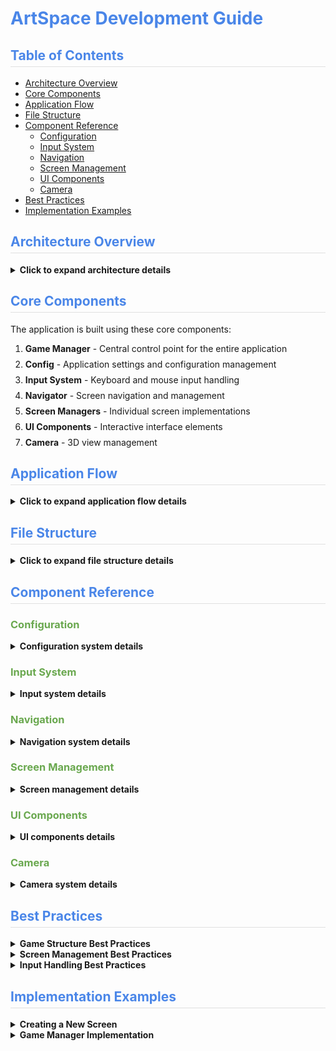 # <span style="color: #4a86e8;">ArtSpace Development Guide</span>

<style>
h2 {
  color: #4a86e8;
  border-bottom: 1px solid #e0e0e0;
  padding-bottom: 5px;
}
h3 {
  color: #6aa84f;
}
code {
  background-color: #f5f5f5;
  padding: 2px 4px;
  border-radius: 3px;
}
pre code {
  display: block;
  padding: 10px;
  overflow-x: auto;
  line-height: 1.4;
}
.feature-list li {
  margin-bottom: 8px;
}
</style>

## Table of Contents
- [Architecture Overview](#architecture-overview)
- [Core Components](#core-components)
- [Application Flow](#application-flow)
- [File Structure](#file-structure)
- [Component Reference](#component-reference)
  - [Configuration](#configuration)
  - [Input System](#input-system)
  - [Navigation](#navigation)
  - [Screen Management](#screen-management)
  - [UI Components](#ui-components)
  - [Camera](#camera)
- [Best Practices](#best-practices)
- [Implementation Examples](#implementation-examples)

## Architecture Overview

<details>
<summary><b>Click to expand architecture details</b></summary>

ArtSpace is structured as a modular OpenGL-based application with clear separation of concerns. The architecture follows these principles:

<ul class="feature-list">
  <li><strong>Model-View-Controller pattern</strong> - Separating data, presentation, and control logic</li>
  <li><strong>Singleton pattern</strong> for global managers (Config, InputSystem)</li>
  <li><strong>Component-based UI system</strong> with hierarchical elements</li>
  <li><strong>State-based screen navigation</strong> for different application screens</li>
</ul>
</details>

## Core Components

The application is built using these core components:

<ol class="feature-list">
  <li><strong>Game Manager</strong> - Central control point for the entire application</li>
  <li><strong>Config</strong> - Application settings and configuration management</li>
  <li><strong>Input System</strong> - Keyboard and mouse input handling</li>
  <li><strong>Navigator</strong> - Screen navigation and management</li>
  <li><strong>Screen Managers</strong> - Individual screen implementations</li>
  <li><strong>UI Components</strong> - Interactive interface elements</li>
  <li><strong>Camera</strong> - 3D view management</li>
</ol>

## Application Flow

<details>
<summary><b>Click to expand application flow details</b></summary>

The typical flow of the application follows these steps:

<div style="padding-left: 15px; border-left: 3px solid #4a86e8;">
  <h4>1. Initialization (main.cpp)</h4>
  <ul>
    <li>Initialize OpenGL/GLUT</li>
    <li>Create Config instance and load settings</li>
    <li>Create GameManager instance</li>
    <li>Register input callbacks</li>
  </ul>

  <h4>2. Game Loop (GLUT main loop)</h4>
  <ul>
    <li>Process input</li>
    <li>Update game state</li>
    <li>Render current screen</li>
  </ul>

  <h4>3. Screen Flow</h4>
  <ul>
    <li>Start on the main menu</li>
    <li>Navigate between screens based on user input</li>
    <li>Handle game state changes through Navigator</li>
  </ul>
</div>
</details>

## File Structure

<details>
<summary><b>Click to expand file structure details</b></summary>

```
ArtSpace/
├── main.cpp                # Application entry point
├── game_manager.h/.cpp     # Central game management
├── config.h/.cpp           # Configuration system
├── input.h/.cpp            # Input handling
├── navigator.h/.cpp        # Screen navigation
├── screen_manager.h/.cpp   # Base screen management
├── screens/                # Screen implementations
│   ├── screens.h           # Screen enum definitions
│   ├── main_screen.h       # Main menu screen
│   ├── gameplay_screen.h   # Main gameplay screen
│   └── ...                 # Other screen implementations
├── camera.h/.cpp           # Camera management
└── utility.h/.cpp          # UI components and utilities
```
</details>

## Component Reference

### Configuration

<details>
<summary><b>Configuration system details</b></summary>

The `Config` class is a singleton that manages application settings.

**Key Features:**
<ul class="feature-list">
  <li>Load and save configuration to/from files</li>
  <li>Access to display settings (resolution, fullscreen)</li>
  <li>Camera settings (sensitivity, movement speed)</li>
  <li>Game-specific settings (rotation step, asset paths)</li>
</ul>

**Usage Example:**
```cpp
// Get the singleton instance
Config& config = Config::getInstance();

// Access settings
int width = config.getScreenWidth();
float sensitivity = config.getMouseSensitivity();

// Modify settings
config.setFullscreen(true);
config.setMoveSpeed(5.0f);

// Save/load configuration
config.saveToFile("config.ini");
config.loadFromFile("config.ini");
```
</details>

### Input System

<details>
<summary><b>Input system details</b></summary>

The `InputSystem` singleton handles all user input through GLUT callbacks.

**Key Features:**
<ul class="feature-list">
  <li>Keyboard input handling</li>
  <li>Mouse position and button tracking</li>
  <li>Mouse movement delta calculation</li>
  <li>Integration with GLUT callback system</li>
</ul>

**Usage Example:**
```cpp
// Get the singleton instance
InputSystem* input = InputSystem::getInstance();

// Register with GLUT
input->registerCallbacks();

// Check input states
if (input->isKeyPressed('w')) {
    // Move forward
}

float deltaX, deltaY;
input->getMouseDelta(deltaX, deltaY);
```
</details>

### Navigation

<details>
<summary><b>Navigation system details</b></summary>

The `Navigator` class manages transitions between different screens.

**Key Features:**
<ul class="feature-list">
  <li>Register and manage screen managers</li>
  <li>Navigate between screens</li>
  <li>Route input events to the current screen</li>
  <li>Handle screen lifecycle (show/hide)</li>
</ul>

**Usage Example:**
```cpp
// Create and set up navigator
Navigator navigator;

// Register screens
StartScreenManager* startScreen = new StartScreenManager();
startScreen->setupScreen(&navigator);
navigator.registerScreen(startScreen);

// Navigate to a screen
navigator.navigateTo(Screen::StartScreen);

// Handle input events
navigator.handleKeyEvent(key);
```
</details>

### Screen Management

<details>
<summary><b>Screen management details</b></summary>

The `ScreenManager` system provides a base interface for creating screens.

**Key Features:**
<ul class="feature-list">
  <li>Base class for all screen implementations</li>
  <li>Component management (add, remove, update)</li>
  <li>Input event routing to components</li>
  <li>Screen lifecycle management (show, hide, update, render)</li>
</ul>

**Usage Example:**
```cpp
// Create a custom screen manager
class MainScreenManager : public ScreenManager {
public:
    MainScreenManager() : ScreenManager(Screen::StartScreen) {}
    
    void setupScreen(Navigator* nav) {
        // Create components
        Button* startButton = new Button("Start Game");
        startButton->setOnClick([nav]() {
            nav->navigateTo(Screen::Level1Screen);
        });
        addComponent(startButton);
    }
};
```
</details>

### UI Components

<details>
<summary><b>UI components details</b></summary>

The UI system uses a component-based architecture with various elements.

**Key Components:**
<ul class="feature-list">
  <li><code>UIComponent</code> - Base class for all UI elements</li>
  <li><code>Button</code> - Interactive button with click handling</li>
  <li><code>TextBox</code> - Text display and input field</li>
  <li><code>Image</code> - Image display with texture support</li>
  <li><code>BorderBox</code> - Container with border and background</li>
  <li><code>Timer</code> - Time display and management</li>
</ul>

**Usage Example:**
```cpp
// Create a button
Button* button = new Button("Click Me");
button->setPosition(100, 100);
button->setSize(150, 50);
button->setOnClick([]() {
    // Button click handler
    Logger::getInstance().logInfo("Button clicked");
});

// Add to screen manager
screenManager->addComponent(button);
```
</details>

### Camera

<details>
<summary><b>Camera system details</b></summary>

The camera system handles the 3D viewpoint and controls.

**Key Features:**
<ul class="feature-list">
  <li>First-person navigation</li>
  <li>Mouse look controls</li>
  <li>WASD movement</li>
  <li>Human camera with head bobbing and smooth movement</li>
</ul>

**Usage Example:**
```cpp
// Create a human camera
HumanCamera camera;

// Set properties
camera.setPosition(0.0f, 1.7f, 0.0f);
camera.setMouseSensitivity(0.5f);

// In the update loop
camera.update(deltaTime);
camera.applyTransformation();
```
</details>

## Best Practices

<details>
<summary><b>Game Structure Best Practices</b></summary>

### Game Structure
1. **Define configuration in main.cpp**
   ```cpp
   Config::getInstance().loadFromFile("config.ini");
   ```

2. **Create GameManager for core logic**
   ```cpp
   GameManager gameManager;
   gameManager.initialize();
   ```

3. **Keep main.cpp focused on OpenGL rendering**
   ```cpp
   void display() {
       glClear(GL_COLOR_BUFFER_BIT | GL_DEPTH_BUFFER_BIT);
       gameManager.render();
       glutSwapBuffers();
   }
   ```

4. **Include all needed components in GameManager**
   ```cpp
   // game_manager.h
   #include "config.h"
   #include "input.h"
   #include "navigator.h"
   #include "camera.h"
   ```
</details>

<details>
<summary><b>Screen Management Best Practices</b></summary>

### Screen Management
1. **Define screens in screens.h using enum**
   ```cpp
   enum class Screen {
       StartScreen,
       GameScreen,
       SettingsScreen
   };
   ```

2. **Create individual screen files for complex screens**
   ```cpp
   // main_screen.h
   class MainScreenManager : public ScreenManager {
       // Implementation
   };
   ```

3. **Use ScreenManager as interface for all screens**
   ```cpp
   class CustomScreen : public ScreenManager {
       void setupScreen(Navigator* nav) override;
       void resizeScreen(int width, int height) override;
   };
   ```
</details>

<details>
<summary><b>Input Handling Best Practices</b></summary>

### Input Handling
1. **Always log input events using Logger**
   ```cpp
   void update(float deltaTime) {
       InputSystem* input = InputSystem::getInstance();
       Logger& logger = Logger::getInstance();
       
       if (input->isKeyPressed('p')) {
           logger.log(Logger::DEBUG, "Pause key pressed");
           // Pause game
       }
   }
   ```

2. **Log UI interactions with appropriate level**
   ```cpp
   button->setOnClick([this]() {
       Logger::getInstance().log(Logger::INFO, "Button clicked");
       // Handle button click
   });
   ```

3. **Use debug logging for input diagnostics**
   ```cpp
   void handleMouseMove(int x, int y) {
       Logger::getInstance().log(Logger::DEBUG, 
           "Mouse moved to (" + std::to_string(x) + "," + std::to_string(y) + ")");
       // Handle mouse movement
   }
   ```
</details>

## Implementation Examples

<details>
<summary><b>Creating a New Screen</b></summary>

```cpp
// Define the screen enum
enum class Screen {
    StartScreen,
    GameScreen,
    NewCustomScreen  // Add your new screen
};

// Create the screen manager
class CustomScreenManager : public ScreenManager {
public:
    CustomScreenManager() : ScreenManager(Screen::NewCustomScreen) {}
    
    void setupScreen(Navigator* nav) {
        // Create title
        TextBox* title = new TextBox("Custom Screen", "");
        title->setPosition(100, 50);
        title->setSize(200, 40);
        addComponent(title);
        
        // Create back button
        Button* backButton = new Button("Back");
        backButton->setPosition(100, 100);
        backButton->setSize(100, 40);
        backButton->setOnClick([nav]() {
            nav->navigateTo(Screen::StartScreen);
        });
        addComponent(backButton);
    }
};

// Register with navigator
navigator.registerScreen(new CustomScreenManager());
```
</details>

<details>
<summary><b>Game Manager Implementation</b></summary>

```cpp
// game_manager.h
#pragma once
#include "config.h"
#include "input.h"
#include "navigator.h"
#include "camera.h"
#include "screen_manager.h"
#include "screens.h"

class GameManager {
private:
    Navigator navigator;
    HumanCamera camera;
    bool isPaused;
    
public:
    GameManager();
    ~GameManager();
    
    void initialize();
    void update(float deltaTime);
    void render();
    
    void handleKeyEvent(unsigned char key);
    void handleMouseEvent(int button, int state, int x, int y);
    void handleMouseMove(int x, int y);
    void handleResize(int width, int height);
    
    bool isPaused() const { return isPaused; }
    void setPaused(bool paused) { isPaused = paused; }
}; 
